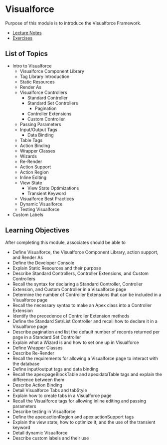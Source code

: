 # Visualforce

Purpose of this module is to introduce the Visualforce Framework.

* [Lecture Notes]()
* [Exercises]()

## List of Topics

* Intro to Visualforce
  * Visualforce Component Library
  * Tag Library Introduction
  * Static Resources
  * Render As
  * Visualforce Controllers
    * Standard Controller
    * Standard Set Controllers
      * Pagination
    * Controller Extensions
    * Custom Controller
  * Passing Parameters
  * Input/Output Tags
    * Data Binding
  * Table Tags
  * Action Binding
  * Wrapper Classes
  * Wizards
  * Re-Render
  * Action Support
  * Action Region
  * Inline Editing
  * View State
    * View State Optimizations
    * Transient Keyword
  * Visualforce Best Practices
  * Dynamic Visualforce
  * Testing Visualforce
* Custom Labels

## Learning Objectives

After completing this module, associates should be able to

* Define Visualforce, the Visualforce Component Library, action support, and Render As
* Define the Developer Console
* Explain Static Resources and their purpose
* Describe Standard Controllers, Controller Extensions, and Custom Controllers
* Recall the syntax for declaring a Standard Controller, Controller Extension, and Custom Controller in a Visualforce page
* Determine the number of Controller Extensions that can be included in a Visualforce page
* Recall the necessary syntax to make an Apex class into a Controller Extension
* Identify the precedence of Controller Extension methods
* Define the Standard Set/List Controller and recall how to declare it in a Visualforce page
* Describe pagination and list the default number of records returned per page in a Standard Set Controller
* Explain what a Wizard is and how to set one up in Visualforce
* Define Wrapper Classes
* Describe Re-Render
* Recall the requirements for allowing a Visualforce page to interact with the database
* Define input/output tags and data binding
* Recall the apex:pageBlockTable and apex:dataTable tags and explain the difference between them
* Describe Action Binding
* Detail Visualforce Tabs and tabStyle
* Explain how to create tabs in a Visualforce page
* Recall the Visualforce tags for allowing inline editing and passing parameters
* Describe testing in Visualforce
* Define the apex:actionRegion and apex:actionSupport tags
* Explain the view state, how to optimize it, and the use of the transient keyword
* Detail dynamic Visualforce
* Describe custom labels and their use
